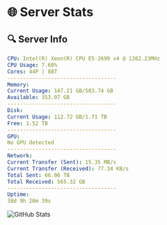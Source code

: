 # 🌐 Server Stats
## 🔍 Server Info
```yaml
CPU: Intel(R) Xeon(R) CPU E5-2699 v4 @ 1382.23MHz
CPU Usage: 7.60%
Cores: 44P | 88T
-----------------------------------
Memory:
Current Usage: 147.21 GB/503.74 GB
Available: 353.07 GB
-----------------------------------
Disk:
Current Usage: 112.72 GB/1.71 TB
Free: 1.52 TB
-----------------------------------
GPU:
No GPU detected
-----------------------------------
Network:
Current Transfer (Sent): 15.35 MB/s
Current Transfer (Received): 77.34 KB/s
Total Sent: 66.06 TB
Total Received: 565.32 GB
-----------------------------------
Uptime:
38d 9h 20m 39s
```
![GitHub Stats](https://img.shields.io/badge/Updated-2025-04-15_06:43:28-blue)
